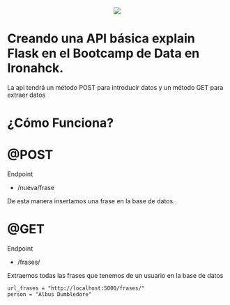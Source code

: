 <div style="text-align:center"><img src="https://github.com/agalvezcorell/iron_flask/blob/main/images/cover.jpg?raw=true" /></div>

# Creando una API básica explain Flask en el Bootcamp de Data en Ironahck.
La api tendrá un método POST para introducir datos y un método GET para extraer datos

# ¿Cómo Funciona?

# @POST
Endpoint
- /nueva/frase

De esta manera insertamos una frase en la base de datos.


# @GET
Endpoint
- /frases/<name>

Extraemos todas las frases que tenemos de un usuario en la base de datos

```
url_frases = "http://localhost:5000/frases/"
person = "Albus Dumbledore"
```